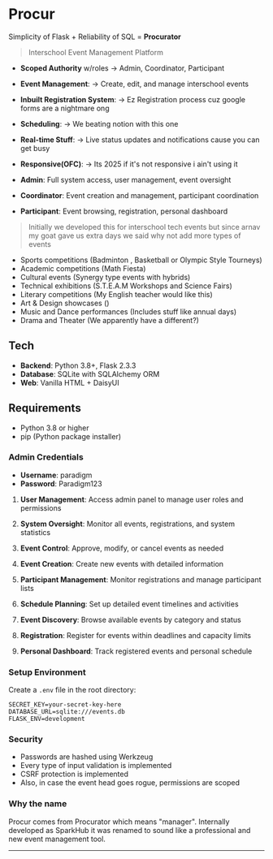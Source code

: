 # Procur


Simplicity of Flask + Reliability of SQL = **Procurator**
> Interschool Event Management Platform

- **Scoped Authority** w/roles -> Admin, Coordinator, Participant
- **Event Management**: -> Create, edit, and manage interschool events
- **Inbuilt Registration System**: -> Ez Registration process cuz google forms are a nightmare ong
- **Scheduling**: -> We beating notion with this one
- **Real-time Stuff**: -> Live status updates and notifications cause you can get busy 
- **Responsive(OFC)**: -> Its 2025 if it's not responsive i ain't using it


- **Admin**: Full system access, user management, event oversight
- **Coordinator**: Event creation and management, participant coordination
- **Participant**: Event browsing, registration, personal dashboard


> Initially we developed this for interschool tech events but since arnav my goat gave us extra days we said why not add more types of events
- Sports competitions (Badminton , Basketball or Olympic Style Tourneys)
- Academic competitions (Math Fiesta)
- Cultural events (Synergy type events with hybrids)
- Technical exhibitions (S.T.E.A.M Workshops and Science Fairs)
- Literary competitions (My English teacher would like this)
- Art & Design showcases ()
- Music and Dance performances (Includes stuff like annual days)
- Drama and Theater (We apparently have a different?)


## Tech
- **Backend**: Python 3.8+, Flask 2.3.3
- **Database**: SQLite with SQLAlchemy ORM
- **Web**: Vanilla HTML + DaisyUI


## Requirements
- Python 3.8 or higher
- pip (Python package installer)


### Admin Credentials

- **Username**: paradigm
- **Password**: Paradigm123

1. **User Management**: Access admin panel to manage user roles and permissions
2. **System Oversight**: Monitor all events, registrations, and system statistics
3. **Event Control**: Approve, modify, or cancel events as needed
1. **Event Creation**: Create new events with detailed information
2. **Participant Management**: Monitor registrations and manage participant lists
3. **Schedule Planning**: Set up detailed event timelines and activities


1. **Event Discovery**: Browse available events by category and status
2. **Registration**: Register for events within deadlines and capacity limits
3. **Personal Dashboard**: Track registered events and personal schedule


### Setup Environment
Create a `.env` file in the root directory:
```env
SECRET_KEY=your-secret-key-here
DATABASE_URL=sqlite:///events.db
FLASK_ENV=development
```


### Security

- Passwords are hashed using Werkzeug
- Every type of input validation is implemented
- CSRF protection is implemented
- Also, in case the event head goes rogue, permissions are scoped


### Why the name

Procur comes from Procurator which means "manager". Internally developed as SparkHub it was renamed to sound like a professional and new event management tool.

---






